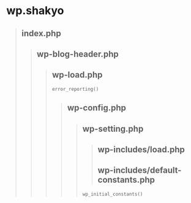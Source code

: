 # wp.shakyo

> ## index.php
>
>> ## wp-blog-header.php
>>
>>> ## wp-load.php
>>>
>>> `error_reporting()`
>>>
>>>> ## wp-config.php
>>>>
>>>>> ## wp-setting.php
>>>>>
>>>>>> ## wp-includes/load.php
>>>>>> 
>>>>>> ## wp-includes/default-constants.php
>>>>>
>>>>> `wp_initial_constants()`
